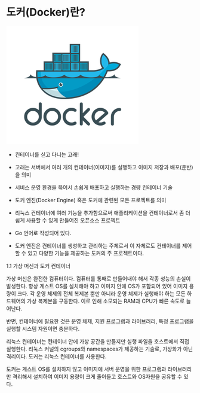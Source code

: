 # 도커\(Docker\)란?

![Docker Logo](../../.gitbook/assets/image.png)

- 컨테이너를 싣고 다니는 고래!

 - 고래는 서버에서 여러 개의 컨테이너\(이미지\)를 실행하고 이미지 저장과 배포\(운반\)을 의미

 - 서비스 운영 환경을 묶어서 손쉽게 배포하고 실행하는 경량 컨테이너 기술

 - 도커 엔진\(Docker Engine\) 혹은 도커에 관련된 모든 프로젝트를 의미

 - 리눅스 컨테이너에 여러 기능을 추가함으로써 애플리케이션을 컨테이너로서 좀 더 쉽게 사용할 수 있게 만들어진 오픈소스 프로젝트

 - Go 언어로 작성되어 있다.

 - 도커 엔진은 컨테이너를 생성하고 관리하는 주체로서 이 자체로도 컨테이너를 제어할 수 있고 다양한 기능을 제공하는 도커의 주 프로젝트이다.



1.1 가상 머신과 도커 컨테이너

  가상 머신은 완전한 컴퓨터이다. 컴퓨터를 통째로 만들어내야 해서 각종 성능의 손실이 발생한다. 항상 게스트 OS를 설치해야 하고 이미지 안에 OS가 포함되어 있어 이미지 용량이 크다. 각 운영 체제의 전체 복제본 뿐만 아니라 운영 체제가 실행해야 하는 모든 하드웨어의 가상 복제본을 구동한다. 이로 인해 소모되는 RAM과 CPU가 빠른 속도로 늘어난다.

  반면, 컨테이너에 필요한 것은 운영 체제, 지원 프로그램과 라이브러리, 특정 프로그램을 실행할 시스템 자원이면 충분하다.

  리눅스 컨테이너는 컨테이너 안에 가상 공간을 만들지만 실행 파일을 호스트에서 직접 실행한다. 리눅스 커널의 cgroups와 namespaces가 제공하는 기술로, 가상화가 아닌 격리이다. 도커는 리눅스 컨테이너를 사용한다.

  도커는 게스트 OS를 설치하지 않고 이미지에 서버 운영을 위한 프로그램과 라이브러리만 격리해서 설치하여 이미지 용량이 크게 줄어들고 호스트와 OS자원을 공유할 수 있다.



